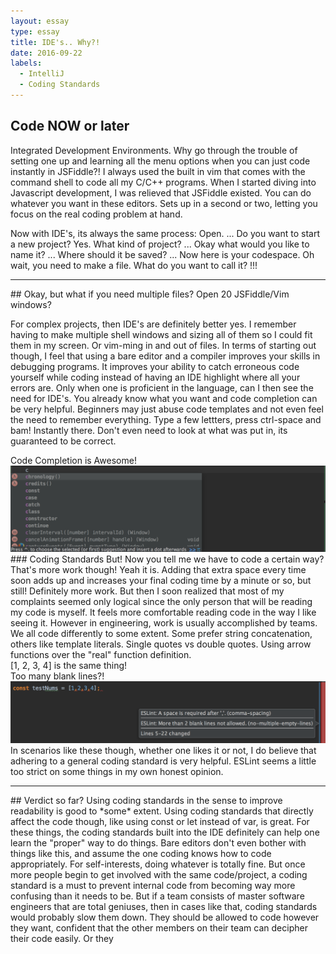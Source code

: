 ```yaml
---
layout: essay
type: essay
title: IDE's.. Why?!
date: 2016-09-22
labels:
  - IntelliJ
  - Coding Standards
---
```

## Code NOW or later
Integrated Development Environments. Why go through the trouble of setting one up and learning all the menu options
when you can just code instantly in JSFiddle?! I always used the built in vim that comes with the command shell to code all
my C/C++ programs. When I started diving into Javascript development, I was relieved that JSFiddle existed. You can do 
whatever you want in these editors. Sets up in a second or two, letting you focus on the real coding problem at hand.

Now with IDE's, its always the same process: Open. ... Do you want to start a new project? Yes. What kind of project? ...
Okay what would you like to name it? ... Where should it be saved? ... Now here is your codespace. Oh wait, you need to
make a file. What do you want to call it? !!!
<hr>
## Okay, but what if you need multiple files? Open 20 JSFiddle/Vim windows?

For complex projects, then IDE's are definitely better yes. I remember having to make multiple shell windows and sizing all of them so I could fit them in my screen. Or vim-ming in and out of files. In terms of starting out though, I feel that using a bare editor and a compiler improves your skills in debugging programs.  It improves your ability to catch erroneous code yourself while coding instead of having an IDE highlight where all your errors are. Only when one is proficient in the language, can I then see the need for IDE's. You already know what you want and code completion can be very helpful. Beginners may just abuse code templates and not even feel the need to remember everything. Type a few lettters, press ctrl-space and bam! Instantly there. Don't even need to look at what was put in, its guaranteed to be correct. 
<div class="ui fluid image">
<div class="ui red right ribbon label">Code Completion is Awesome!</div>
<img src ="/images/ccomp.png">
</div>
### Coding Standards
But! Now you tell me we have to code a certain way? That's more work though! Yeah it is. Adding that extra space every time soon adds up and increases your final coding time by a minute or so, but still! Definitely more work. But then I soon realized that most of my complaints seemed only logical since the only person that will be reading my code is myself. It feels more comfortable reading code in the way I like seeing it. However in engineering, work is usually accomplished by teams. We all code differently to some extent. Some prefer string concatenation, others like template literals. Single quotes vs double quotes. Using arrow functions over the "real" function definition. 
<div class="ui fluid image">
<div class="ui red ribbon label">[1, 2, 3, 4] is the same thing!</div>
<div class="ui orange right ribbon label">Too many blank lines?!</div>
<img src ="/images/eslint.png">
</div>
In scenarios like these though, whether one likes it or not, I do believe that adhering to a general coding standard is very helpful. ESLint seems a little too strict on some things in my own honest opinion. 
<hr>
## Verdict so far?
Using coding standards in the sense to improve readability is good to *some* extent. Using coding standards that directly
affect the code though, like using const or let instead of var, is great. For these things, the coding standards built into
the IDE definitely can help one learn the "proper" way to do things. Bare editors don't even bother with things like this,
and assume the one coding knows how to code appropriately. For self-interests, doing whatever is totally fine. But once more
people begin to get involved with the same code/project, a coding standard is a must to prevent internal code from becoming
way more confusing than it needs to be. But if a team consists of master software engineers that are total geniuses, then in
cases like that, coding standards would probably slow them down. They should be allowed to code however they want, confident
that the other members on their team can decipher their code easily. Or they 

